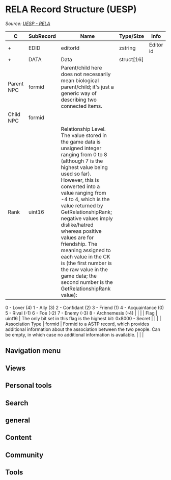 # RELA Record Structure (UESP)

*Source: [UESP - RELA](https://en.uesp.net/wiki/Skyrim_Mod:Mod_File_Format/RELA)*

| C | SubRecord | Name | Type/Size | Info |
| --- | --- | --- | --- | --- |
| + | EDID | editorId | zstring | Editor id |
| + | DATA | Data | struct[16] |  |
| Parent NPC | formid | Parent/child here does not necessarily mean biological parent/child; it's just a generic way of describing two connected items. |  |  |
| Child NPC | formid |  |  |  |
| Rank | uint16 | Relationship Level.  The value stored in the game data is unsigned integer ranging from 0 to 8 (although 7 is the highest value being used so far).  However, this is converted into a value ranging from -4 to 4, which is the value returned by GetRelationshipRank; negative values imply dislike/hatred whereas positive values are for friendship.  The meaning assigned to each value in the CK is (the first number is the raw value in the game data; the second number is the GetRelationshipRank value):
0 - Lover (4)
1 - Ally (3)
2 - Confidant (2)
3 - Friend (1)
4 - Acquaintance (0)
5 - Rival (-1)
6 - Foe (-2)
7 - Enemy (-3)
8 - Archnemesis (-4) |  |  |
| Flag | uint16 | The only bit set in this flag is the highest bit:
0x8000 - Secret |  |  |
| Association Type | formid | Formid to a ASTP record, which provides additional information about the association between the two people.
Can be empty, in which case no additional information is available. |  |  |

## Navigation menu

## Views

## Personal tools

## Search

## general

## Content

## Community

## Tools

